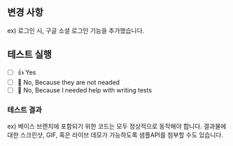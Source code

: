 ## 변경 사항

ex) 로그인 시, 구글 소셜 로그인 기능을 추가했습니다.

## 테스트 실행

- [ ]  👍 Yes
- [ ]  🙅 No, Because they are not neaded
- [ ]  🤯 No, Because I needed help with writing tests

### 테스트 결과

ex) 베이스 브랜치에 포함되기 위한 코드는 모두 정상적으로 동작해야 합니다. 결과물에 대한 스크린샷, GIF, 혹은 라이브 데모가 가능하도록 샘플API를 첨부할 수도 있습니다.

